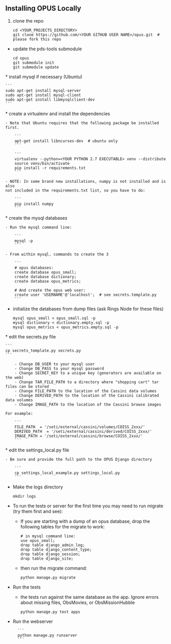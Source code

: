 ## Installing OPUS Locally

1. clone the repo

    ```
    cd <YOUR_PROJECTS_DIRECTORY>
    git clone https://github.com/<YOUR GITHUB USER NAME>/opus.git  # please fork this repo
    ```

*  update the pds-tools submodule

    ```
    cd opus
    git submodule init
    git submodule update
    ```

* install mysql if necessary (Ubuntu)

    ```
    sudo apt-get install mysql-server
    sudo apt-get install mysql-client
    sudo apt-get install libmysqlclient-dev
    ```

* create a virtualenv and install the dependencies

    - Note that Ubuntu requires that the following package be installed first.

        ```
        apt-get install libncurses-dev  # ubuntu only
        ```

        ```
        virtualenv --python=<YOUR PYTHON 2.7 EXECUTABLE> venv --distribute
        source venv/bin/activate
        pip install -r requirements.txt
        ```

    - NOTE: In some brand new installations, numpy is not installed and is also
    not included in the requirements.txt list, so you have to do:

        ```
        pip install numpy
        ```

* create the mysql databases

    - Run the mysql command line:

        ```
        mysql -p
        ```

    - From within mysql, commands to create the 3

        ```
        # opus databases:  
        create database opus_small;  
        create database dictionary;
        create database opus_metrics;

        # And create the opus web user:
        create user 'USERNAME'@'localhost';  # see secrets.template.py
        ```

* initialize the databases from dump files (ask Rings Node for these files)

    ```
    mysql opus_small < opus_small.sql -p
    mysql dictionary < dictionary.empty.sql -p
    mysql opus_metrics < opus_metrics.empty.sql -p
    ```

* edit the secrets.py file

    ```
    cp secrets_template.py secrets.py
    ```

        - Change DB_USER to your mysql user
        - Change DB_PASS to your mysql password
        - Change SECRET_KEY to a unique key (generators are available on the web)
        - Change TAR_FILE_PATH to a directory where "shopping cart" tar files can be stored
        - Change FILE_PATH to the location of the Cassini data volumes
        - Change DERIVED_PATH to the location of the Cassini calibrated data volumes
        - Change IMAGE_PATH to the location of the Cassini browse images

    For example:

        ```
        FILE_PATH  = '/seti/external/cassini/volumes/COISS_2xxx/'
        DERIVED_PATH  = '/seti/external/cassini/derived/COISS_2xxx/'
        IMAGE_PATH = '/seti/external/cassini/browse/COISS_2xxx/'
        ```

* edit the settings_local.py file

    - Be sure and provide the full path to the OPUS Django directory

        ```
        cp settings_local_example.py settings_local.py
        ```

* Make the logs directory

    ```
    mkdir logs
    ```

* To run the tests or server for the first time you may need to run migrate (try them first and see):

    - If you are starting with a dump of an opus database, drop the following tables for the migrate to work:

        ```
        # in mysql command line:  
        use opus_small;
        drop table django_admin_log;
        drop table django_content_type;
        drop table django_session;
        drop table django_site;
        ```

    - then run the migrate command:

        ```
        python manage.py migrate
        ```

* Run the tests

    - the tests run against the same database as the app. Ignore errors about missing files, ObsMovies, or ObsMissionHubble

        ```
        python manage.py test apps
        ```

* Run the webserver

        ```
        python manage.py runserver
        ```
